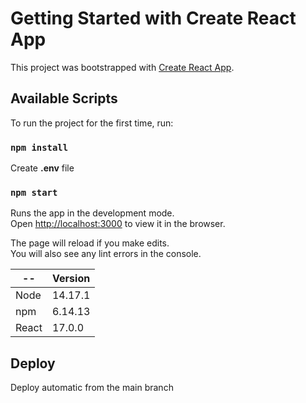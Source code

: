 # Getting Started with Create React App

This project was bootstrapped with [Create React App](https://github.com/facebook/create-react-app).

## Available Scripts

To run the project for the first time, run:

### `npm install`
Create **.env** file
### `npm start`

Runs the app in the development mode.\
Open [http://localhost:3000](http://localhost:3000) to view it in the browser.

The page will reload if you make edits.\
You will also see any lint errors in the console.

 --  | Version 
--- | ---
Node | 14.17.1
npm | 6.14.13
React | 17.0.0

## Deploy
Deploy automatic from the main branch